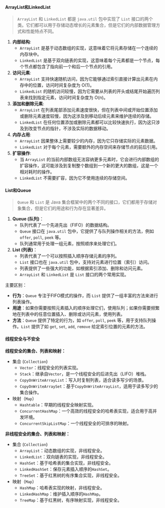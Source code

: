 #### ArrayList和LinkedList

> `ArrayList` 和 `LinkedList` 都是 `java.util` 包中实现了 `List` 接口的两个类。它们都可以用于存储动态增长的元素集合，但是它们的内部数据管理方式和性能特点不同。

1. **内部结构**:
   - `ArrayList` 是基于动态数组的实现，这意味着它将元素存储在一个连续的内存块中。
   - `LinkedList` 是基于双向链表的实现，这意味着每个元素都是一个节点，每个节点都包含了指向前一个和后一个节点的引用。
2. **访问元素**:
   - `ArrayList` 支持快速随机访问，因为它能够通过索引直接计算出元素在内存中的位置，访问时间复杂度为 O(1)。
   - `LinkedList` 的随机访问较慢，因为它需要从列表的开头或结尾开始遍历列表来找到指定元素，访问时间复杂度为 O(n)。
3. **添加和删除元素**:
   - `ArrayList` 在列表尾部添加元素速度很快，但在列表中间或开始位置添加或删除元素速度较慢，因为这涉及到移动后续元素来维护连续的存储。
   - `LinkedList` 在任何位置添加或删除元素都可以比较快速执行，因为这只涉及到改变节点的指针，不涉及实际的数据移动。
4. **内存占用**:
   - `ArrayList` 因果整体上需要较少的内存，因为它只存储实际的元素数据。
   - `LinkedList` 对于每个元素，需要额外的内存空间来存储节点的前后引用。
5. **扩容操作**:
   - 当 `ArrayList` 的当前内部数组无法容纳更多元素时，它会进行内部数组的扩容操作，这可能涉及到复制整个数组到一个新的更大的数组，这是一个相对耗时的操作。
   - `LinkedList` 不需要扩容，因为它不使用连续的存储空间。



#### List和Queue

> `Queue` 和 `List` 是 Java 集合框架中的两个不同的接口，它们都用于存储对象集合，但是它们的用途和行为存在显著差异。

1. **Queue (队列)**：
   - 队列代表了一个先进先出（FIFO）的数据结构。
   - `Queue` 接口在 `java.util` 包中，它提供了与队列操作相关的方法，例如 `offer`, `poll`, `peek` 等。
   - 队列通常用于处理一组元素，按照顺序来处理它们。
2. **List (列表)**：
   - 列表代表了一个可以按照插入顺序存储元素的序列。
   - `List` 接口也在 `java.util` 包中，支持对元素进行位置（索引）访问。
   - 列表提供了一些强大的功能，如根据索引添加、删除和访问元素。
   - `ArrayList` 和 `LinkedList` 是 `List` 接口的两个常用实现。

主要区别：

- **行为**：`Queue` 专注于FIFO模式的操作，而 `List` 提供了一组丰富的方法来进行列表操作。
- **用途**：如果你需要按照元素插入的顺序处理它们，使用队列；如果你需要频繁地在列表中的任意位置插入、删除或访问元素，使用列表。
- **方法**：`Queue` 提供了特定的行为，如 `offer`, `poll`, `peek` 等，用于支持队列操作。`List` 提供了如 `get`, `set`, `add`, `remove` 给定索引位置的元素的方法。



#### 线程安全与不安全

**线程安全的集合、列表和映射：**

- 集合 (`Collection`)
  - `Vector`：线程安全的列表实现。
  - `Stack`：继承自`Vector`，是一个线程安全的后进先出（LIFO）堆栈。
  - `CopyOnWriteArrayList`：写入时复制列表，适合读多写少的场景。
  - `CopyOnWriteArraySet`：基于`CopyOnWriteArrayList`，适用于读多写少的集合操作。
- 映射（`Map`）
  - `Hashtable`：早期的线程安全映射实现。
  - `ConcurrentHashMap`：一个高效的线程安全的哈希表实现，适合用于高并发环境。
  - `ConcurrentSkipListMap`：一个线程安全的可排序的映射。

**非线程安全的集合、列表和映射：**

- 集合 (`Collection`)
  - `ArrayList`：动态数组的实现，非线程安全。
  - `LinkedList`：双向链表的实现，非线程安全。
  - `HashSet`：基于哈希表的集合实现，非线程安全。
  - `LinkedHashSet`：保存元素插入顺序的`HashSet`。
  - `TreeSet`：基于红黑树的有序集合实现，非线程安全。
- 映射（`Map`）
  - `HashMap`：哈希表实现的映射，非线程安全。
  - `LinkedHashMap`：维护插入顺序的`HashMap`。
  - `TreeMap`：基于红黑树，有序映射实现，非线程安全。
